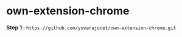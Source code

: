 # own-extension-chrome

<b>Step 1 : </b> ```https://github.com/yuvarajucet/own-extension-chrome.git```
